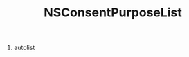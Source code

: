 ﻿---
uid: crmscript_ref_NSConsentPurposeList
title: NSConsentPurposeList
intellisense: Void.NSConsentPurposeList
keywords: NSConsentPurposeList
so.topic: reference
---



1. autolist 

